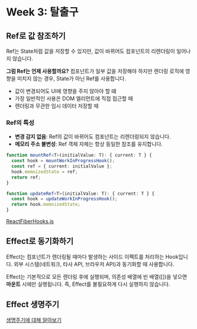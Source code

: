 # Week 3: 탈출구

## Ref로 값 참조하기

Ref는 State처럼 값을 저장할 수 있지만, 값이 바뀌어도 컴포넌트의 리렌더링이 일어나지 않습니다.

**그럼 Ref는 언제 사용할까요?**
컴포넌트가 일부 값을 저장해야 하지만 렌더링 로직에 영향을 미치지 않는 경우, State가 아닌 Ref를 사용합니다.

- 값이 변경되어도 UI에 영향을 주지 않아야 할 떄
- 가장 일반적인 사용은 DOM 엘리먼트에 직접 접근할 때
- 렌더링과 무관한 임시 데이터 저장할 때

### Ref의 특성

- **변경 감지 없음**: Ref의 값이 바뀌어도 컴포넌트는 리렌더링되지 않습니다.
- **메모리 주소 불변성**: Ref 객체 자체는 항상 동일한 참조를 유지합니다.

```ts
function mountRef<T>(initialValue: T): { current: T } {
  const hook = mountWorkInProgressHook();
  const ref = { current: initialValue };
  hook.memoizedState = ref;
  return ref;
}

function updateRef<T>(initialValue: T): { current: T } {
  const hook = updateWorkInProgressHook();
  return hook.memoizedState;
}
```

[ReactFiberHooks.js](https://github.com/facebook/react/blob/main/packages/react-reconciler/src/ReactFiberHooks.js)

## Effect로 동기화하기

Effect는 컴포넌트가 렌더링될 때마다 발생하는 사이드 이펙트를 처리하는 Hook입니다. 외부 시스템(네트워크, 타사 API, 브라우저 API)과 동기화할 때 사용합니다.

Effect는 기본적으로 모든 렌더링 후에 실행되며, 의존성 배열에 빈 배열([])을 넣으면 **마운트** 시에만 실행됩니다. 즉, Effect를 불필요하게 다시 실행하지 않습니다.

## Effect 생명주기

[생명주기에 대해 알아보기](https://velog.io/@min_jae/React-%EC%83%9D%EB%AA%85%EC%A3%BC%EA%B8%B0%EC%97%90-%EB%8C%80%ED%95%B4-%EC%95%8C%EC%95%84%EB%B3%B4%EA%B8%B0)





